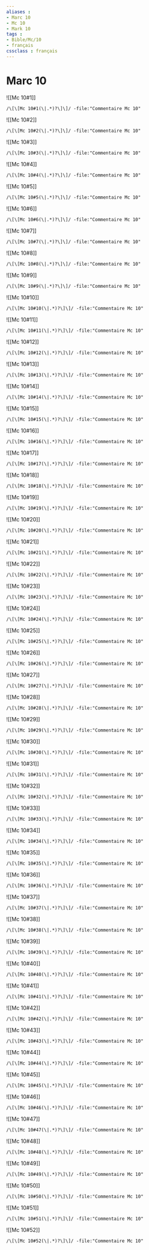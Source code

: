 ```yaml
---
aliases : 
- Marc 10
- Mc 10
- Mark 10
tags : 
- Bible/Mc/10
- français
cssclass : français
---
```


# Marc 10

![[Mc 10#1]]

```query
/\[\[Mc 10#1(\|.*)?\]\]/ -file:"Commentaire Mc 10"
```

![[Mc 10#2]]

```query
/\[\[Mc 10#2(\|.*)?\]\]/ -file:"Commentaire Mc 10"
```

![[Mc 10#3]]

```query
/\[\[Mc 10#3(\|.*)?\]\]/ -file:"Commentaire Mc 10"
```

![[Mc 10#4]]

```query
/\[\[Mc 10#4(\|.*)?\]\]/ -file:"Commentaire Mc 10"
```

![[Mc 10#5]]

```query
/\[\[Mc 10#5(\|.*)?\]\]/ -file:"Commentaire Mc 10"
```

![[Mc 10#6]]

```query
/\[\[Mc 10#6(\|.*)?\]\]/ -file:"Commentaire Mc 10"
```

![[Mc 10#7]]

```query
/\[\[Mc 10#7(\|.*)?\]\]/ -file:"Commentaire Mc 10"
```

![[Mc 10#8]]

```query
/\[\[Mc 10#8(\|.*)?\]\]/ -file:"Commentaire Mc 10"
```

![[Mc 10#9]]

```query
/\[\[Mc 10#9(\|.*)?\]\]/ -file:"Commentaire Mc 10"
```

![[Mc 10#10]]

```query
/\[\[Mc 10#10(\|.*)?\]\]/ -file:"Commentaire Mc 10"
```

![[Mc 10#11]]

```query
/\[\[Mc 10#11(\|.*)?\]\]/ -file:"Commentaire Mc 10"
```

![[Mc 10#12]]

```query
/\[\[Mc 10#12(\|.*)?\]\]/ -file:"Commentaire Mc 10"
```

![[Mc 10#13]]

```query
/\[\[Mc 10#13(\|.*)?\]\]/ -file:"Commentaire Mc 10"
```

![[Mc 10#14]]

```query
/\[\[Mc 10#14(\|.*)?\]\]/ -file:"Commentaire Mc 10"
```

![[Mc 10#15]]

```query
/\[\[Mc 10#15(\|.*)?\]\]/ -file:"Commentaire Mc 10"
```

![[Mc 10#16]]

```query
/\[\[Mc 10#16(\|.*)?\]\]/ -file:"Commentaire Mc 10"
```

![[Mc 10#17]]

```query
/\[\[Mc 10#17(\|.*)?\]\]/ -file:"Commentaire Mc 10"
```

![[Mc 10#18]]

```query
/\[\[Mc 10#18(\|.*)?\]\]/ -file:"Commentaire Mc 10"
```

![[Mc 10#19]]

```query
/\[\[Mc 10#19(\|.*)?\]\]/ -file:"Commentaire Mc 10"
```

![[Mc 10#20]]

```query
/\[\[Mc 10#20(\|.*)?\]\]/ -file:"Commentaire Mc 10"
```

![[Mc 10#21]]

```query
/\[\[Mc 10#21(\|.*)?\]\]/ -file:"Commentaire Mc 10"
```

![[Mc 10#22]]

```query
/\[\[Mc 10#22(\|.*)?\]\]/ -file:"Commentaire Mc 10"
```

![[Mc 10#23]]

```query
/\[\[Mc 10#23(\|.*)?\]\]/ -file:"Commentaire Mc 10"
```

![[Mc 10#24]]

```query
/\[\[Mc 10#24(\|.*)?\]\]/ -file:"Commentaire Mc 10"
```

![[Mc 10#25]]

```query
/\[\[Mc 10#25(\|.*)?\]\]/ -file:"Commentaire Mc 10"
```

![[Mc 10#26]]

```query
/\[\[Mc 10#26(\|.*)?\]\]/ -file:"Commentaire Mc 10"
```

![[Mc 10#27]]

```query
/\[\[Mc 10#27(\|.*)?\]\]/ -file:"Commentaire Mc 10"
```

![[Mc 10#28]]

```query
/\[\[Mc 10#28(\|.*)?\]\]/ -file:"Commentaire Mc 10"
```

![[Mc 10#29]]

```query
/\[\[Mc 10#29(\|.*)?\]\]/ -file:"Commentaire Mc 10"
```

![[Mc 10#30]]

```query
/\[\[Mc 10#30(\|.*)?\]\]/ -file:"Commentaire Mc 10"
```

![[Mc 10#31]]

```query
/\[\[Mc 10#31(\|.*)?\]\]/ -file:"Commentaire Mc 10"
```

![[Mc 10#32]]

```query
/\[\[Mc 10#32(\|.*)?\]\]/ -file:"Commentaire Mc 10"
```

![[Mc 10#33]]

```query
/\[\[Mc 10#33(\|.*)?\]\]/ -file:"Commentaire Mc 10"
```

![[Mc 10#34]]

```query
/\[\[Mc 10#34(\|.*)?\]\]/ -file:"Commentaire Mc 10"
```

![[Mc 10#35]]

```query
/\[\[Mc 10#35(\|.*)?\]\]/ -file:"Commentaire Mc 10"
```

![[Mc 10#36]]

```query
/\[\[Mc 10#36(\|.*)?\]\]/ -file:"Commentaire Mc 10"
```

![[Mc 10#37]]

```query
/\[\[Mc 10#37(\|.*)?\]\]/ -file:"Commentaire Mc 10"
```

![[Mc 10#38]]

```query
/\[\[Mc 10#38(\|.*)?\]\]/ -file:"Commentaire Mc 10"
```

![[Mc 10#39]]

```query
/\[\[Mc 10#39(\|.*)?\]\]/ -file:"Commentaire Mc 10"
```

![[Mc 10#40]]

```query
/\[\[Mc 10#40(\|.*)?\]\]/ -file:"Commentaire Mc 10"
```

![[Mc 10#41]]

```query
/\[\[Mc 10#41(\|.*)?\]\]/ -file:"Commentaire Mc 10"
```

![[Mc 10#42]]

```query
/\[\[Mc 10#42(\|.*)?\]\]/ -file:"Commentaire Mc 10"
```

![[Mc 10#43]]

```query
/\[\[Mc 10#43(\|.*)?\]\]/ -file:"Commentaire Mc 10"
```

![[Mc 10#44]]

```query
/\[\[Mc 10#44(\|.*)?\]\]/ -file:"Commentaire Mc 10"
```

![[Mc 10#45]]

```query
/\[\[Mc 10#45(\|.*)?\]\]/ -file:"Commentaire Mc 10"
```

![[Mc 10#46]]

```query
/\[\[Mc 10#46(\|.*)?\]\]/ -file:"Commentaire Mc 10"
```

![[Mc 10#47]]

```query
/\[\[Mc 10#47(\|.*)?\]\]/ -file:"Commentaire Mc 10"
```

![[Mc 10#48]]

```query
/\[\[Mc 10#48(\|.*)?\]\]/ -file:"Commentaire Mc 10"
```

![[Mc 10#49]]

```query
/\[\[Mc 10#49(\|.*)?\]\]/ -file:"Commentaire Mc 10"
```

![[Mc 10#50]]

```query
/\[\[Mc 10#50(\|.*)?\]\]/ -file:"Commentaire Mc 10"
```

![[Mc 10#51]]

```query
/\[\[Mc 10#51(\|.*)?\]\]/ -file:"Commentaire Mc 10"
```

![[Mc 10#52]]

```query
/\[\[Mc 10#52(\|.*)?\]\]/ -file:"Commentaire Mc 10"
```

